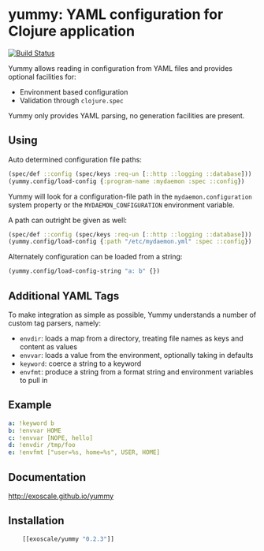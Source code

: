 yummy: YAML configuration for Clojure application
=================================================

[![Build Status](https://secure.travis-ci.org/exoscale/yummy.png)](http://travis-ci.org/exoscale/yummy)

Yummy allows reading in configuration from YAML files and
provides optional facilities for:

- Environment based configuration
- Validation through `clojure.spec`

Yummy only provides YAML parsing, no generation facilities are present.

## Using

Auto determined configuration file paths:

```clojure
(spec/def ::config (spec/keys :req-un [::http ::logging ::database]))
(yummy.config/load-config {:program-name :mydaemon :spec ::config})
```

Yummy will look for a configuration-file path in the
`mydaemon.configuration` system property or the
`MYDAEMON_CONFIGURATION` environment variable.

A path can outright be given as well:

```clojure
(spec/def ::config (spec/keys :req-un [::http ::logging ::database]))
(yummy.config/load-config {:path "/etc/mydaemon.yml" :spec ::config})
```

Alternately configuration can be loaded from a string:

```clojure
(yummy.config/load-config-string "a: b" {})
```

## Additional YAML Tags

To make integration as simple as possible, Yummy understands a number of
custom tag parsers, namely:

- `envdir`: loads a map from a directory, treating file names as keys and content as values
- `envvar`: loads a value from the environment, optionally taking in defaults
- `keyword`: coerce a string to a keyword
- `envfmt`: produce a string from a format string and environment variables to pull in

## Example

```yaml
a: !keyword b
b: !envvar HOME
c: !envvar [NOPE, hello]
d: !envdir /tmp/foo
e: !envfmt ["user=%s, home=%s", USER, HOME]
```

## Documentation

http://exoscale.github.io/yummy

## Installation

```clojure
    [[exoscale/yummy "0.2.3"]]
```

